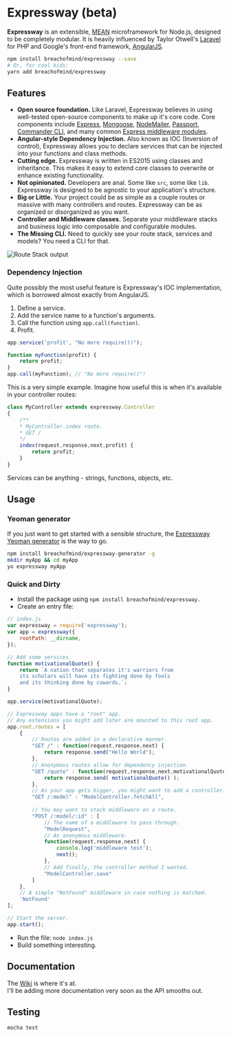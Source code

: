 # Expressway (beta)

__Expressway__ is an extensible, [MEAN](http://mean.io/) microframework for Node.js, designed to be completely modular.
It is heavily influenced by Taylor Otwell's [Laravel](https://laravel.com) for PHP and 
Google's front-end framework, [AngularJS](https://angularjs.org).
```bash
npm install breachofmind/expressway --save
# Or, for cool kids:
yarn add breachofmind/expressway
```
## Features
- __Open source foundation.__
Like Laravel, Expressway believes in using well-tested open-source components to make up it's core code.
Core components include [Express](https://expressjs.com), [Mongoose](http://mongoosejs.com/),
[NodeMailer](https://nodemailer.com/), [Passport](http://passportjs.org/),
[Commander CLI](https://github.com/tj/commander.js/), and many common 
[Express middleware modules](https://github.com/breachofmind/expressway/tree/master/src/middlewares).
- __Angular-style Dependency Injection.__ Also known as IOC (Inversion of control), Expressway allows you
to declare services that can be injected into your functions and class methods.
- __Cutting edge.__ Expressway is written in ES2015 using classes and inheritance. This makes it easy to 
extend core classes to overwrite or enhance existing functionality.
- __Not opinionated.__ Developers are anal. Some like `src`, some like `lib`. 
Expressway is designed to be agnostic to your application's structure.
- __Big or Little.__ Your project could be as simple as a couple routes or massive with many controllers and routes.
Expressway can be as organized or disorganized as you want.
- __Controller and Middleware classes.__ Separate your middleware stacks 
and business logic into composable and configurable modules.
- __The Missing CLI.__ Need to quickly see your route stack, services and models? You need a CLI for that.

![Route Stack output](http://bom.us/theme/images/route-stack.png)

### Dependency Injection
Quite possibly the most useful feature is Expressway's IOC implementation, which is borrowed almost exactly from AngularJS.

1. Define a service.
2. Add the service name to a function's arguments.
3. Call the function using `app.call(function)`.
4. Profit.
```javascript
app.service('profit', "No more require()!");

function myFunction(profit) {
    return profit;
}
app.call(myFunction); // "No more require()"!
```
This is a very simple example. Imagine how useful this is when it's available in your controller routes:
```javascript
class MyController extends expressway.Controller
{
    /**
    * MyController.index route.
    * GET /
    */
    index(request,response,next,profit) {
        return profit;
    }
}
```
Services can be anything - strings, functions, objects, etc.

## Usage
### Yeoman generator
If you just want to get started with a sensible structure,
the [Expressway Yeoman generator](https://github.com/breachofmind/generator-expressway) is the way to go.
```bash
npm install breachofmind/expressway-generator -g
mkdir myApp && cd myApp
yo expressway myApp
```

### Quick and Dirty
- Install the package using `npm install breachofmind/expressway.`
- Create an entry file:

```javascript
// index.js
var expressway = require('expressway');
var app = expressway({
    rootPath: __dirname,
});

// Add some services.
function motivationalQuote() {
    return `A nation that separates it's warriors from 
    its scholars will have its fighting done by fools 
    and its thinking done by cowards.`;
}

app.service(motivationalQuote);

// Expressway apps have a "root" app.
// Any extensions you might add later are mounted to this root app.
app.root.routes = [
    {
        // Routes are added in a declarative manner.
        "GET /" : function(request,response,next) {
            return response.send("Hello World");
        },
        // Anonymous routes allow for dependency injection.
        "GET /quote" : function(request,response,next,motivationalQuote) {
            return response.send( motivationalQuote() );
        },
        // As your app gets bigger, you might want to add a controller.
        "GET /:model" : "ModelController.fetchAll",
        
        // You may want to stack middleware on a route.
        "POST /:model/:id" : [
            // The name of a middleware to pass through.
            "ModelRequest", 
            // An anonymous middleware.
            function(request,response,next) {
                console.log('middleware test');
                next();
            },
            // Add finally, the controller method I wanted.
            "ModelController.save"
        ]
    },
    // A simple "NotFound" middleware in case nothing is matched.
    'NotFound'
];

// Start the server.
app.start();
```
- Run the file: `node index.js`
- Build something interesting.

## Documentation
The [Wiki](https://github.com/breachofmind/expressway/wiki) is where it's at.  
I'll be adding more documentation very soon as the API smooths out.

## Testing
```bash
mocha test
```